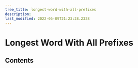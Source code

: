 ```yaml
---
tree_title: longest-word-with-all-prefixes
description: 
last_modified: 2022-06-09T21:23:28.2328
---
```


# Longest Word With All Prefixes

## Contents
